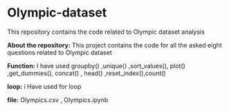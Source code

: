 # Olympic-dataset
This repository contains the code related to Olympic dataset analysis





**About the repository:** This project contains the code for all the asked eight questions related to Olympic dataset




**Function:** I have used groupby() ,unique() ,sort_values(), plot() ,get_dummies(), concat() , head() ,reset_index(),count()





**loop:**  i Have used for loop



**file:** Olympics.csv , Olympics.ipynb
